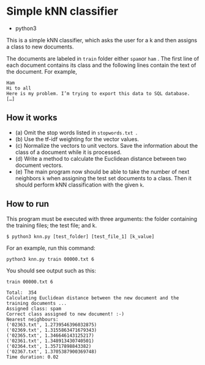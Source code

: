 # Simple kNN classifier
* python3

This is a simple kNN classifier, which asks the user for a k and then assigns a class to new documents.

The documents are labeled in `train` folder either `spam`or `ham` . The first line of each document contains its class and the following lines contain the text of the document. For example,

```
Ham
Hi to all
Here is my problem. I’m trying to export this data to SQL database.
[…]
```

## How it works
* (a) Omit the stop words listed in `stopwords.txt `. 
* (b) Use the tf-idf weighting for the vector values.
* (c) Normalize the vectors to unit vectors. Save the
information about the class of a document while it is processed.
* (d) Write a method to calculate the Euclidean distance between two
document vectors.
* (e) The main program now should be able to take the number of next neighbors `k` when assigning the test set documents to a class. Then it should perform kNN classification with the given `k`.

## How to run
This program must be executed with three arguments: the folder
containing the training files; the test file; and k. 

```
$ python3 knn.py [test_folder] [test_file_1] [k_value]
```

For an example, run this command:
```
python3 knn.py train 00000.txt 6     
```

You should see output such as this:
```
train 00000.txt 6

Total:  354
Calculating Euclidean distance between the new document and the training documents ...
Assigned class: spam
Correct class assigned to new document! :-)
Nearest neighbours:
('02363.txt', 1.2739546396032875)
('02369.txt', 1.3155863471679343)
('02365.txt', 1.346646143125217)
('02361.txt', 1.348913430740501)
('02364.txt', 1.35717898843382)
('02367.txt', 1.3705387900369748)
Time duration: 0.02
```